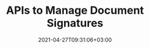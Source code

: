 ---
############################# Static ############################
layout: "product"
date: 2021-04-27T09:31:06+03:00
draft: false

############################# Head ############################
head_title: ".NET & Java Library to Create Digitally Signed Documents with Text or Image"
head_description: "Document Sign APIs native to C# .NET & Java. Supports text, image, digital signatures by uploading, typing or drawing for MS Office, PDF, BMP, JPEG & TIFF."

############################# Header ############################
title: "APIs to Manage Document Signatures"
description: "APIs that seamlessly enhance .NET & Java applications to configure & manipulate various types of digital signatures & certificates."

############################# APIs ###############################
apis:
  enable: true

  api:
    # api loop
    - title: "GroupDocs.Signature High Code APIs Include"
      
      api_product:
        # api_product loop
        - link: "https://products.groupdocs.com/signature/net/"
          img_alt: "GroupDocs.Signature for .NET"
          image: "https://www.groupdocs.cloud/templates/groupdocs/images/product-logos/groupdocs-signature-net.png"
          product: "GroupDocs.Signature for"
          platform: ".NET"
          content: "Native .NET APIs for Windows Forms, ASP.NET, WPF, WCF & other .NET applications."

        # api_product loop
        - link: "https://products.groupdocs.com/signature/java/"
          img_alt: "GroupDocs.Signature for Java"
          image: "https://www.groupdocs.cloud/templates/groupdocs/images/product-logos/groupdocs-signature-java.png"
          product: "GroupDocs.Signature for"
          platform: "Java"
          content: "Native Java APIs for the Desktop, Web & other Java SE or EE based applications."

############################# Back to top ###############################
back_to_top:
  enable: true
---